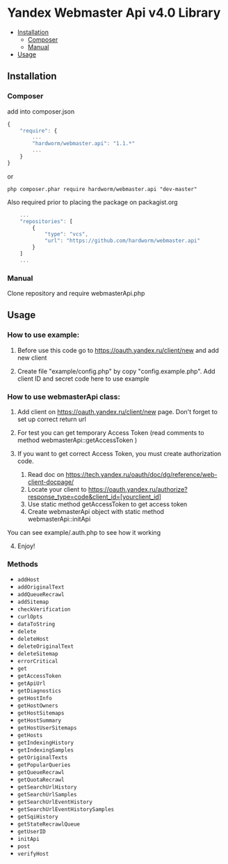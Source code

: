# Yandex Webmaster Api v4.0 Library

- [Installation](#installation)
    - [Composer](#composer)
    - [Manual](#manual)
- [Usage](#usage)

## Installation

### Composer

add into composer.json

```js
{
    "require": {
        ...
        "hardworm/webmaster.api": "1.1.*"
        ...
    }
}
```

or

```
php composer.phar require hardworm/webmaster.api "dev-master"
```


Also required prior to placing the package on packagist.org

```js
    ...
    "repositories": [
        {
            "type": "vcs",
            "url": "https://github.com/hardworm/webmaster.api"
        }
    ]
    ...
```

### Manual

Clone repository and require webmasterApi.php

## Usage

### How to use example:

1. Before use this code go to https://oauth.yandex.ru/client/new and add new client

2. Create file "example/config.php" by copy "config.example.php". Add client ID and secret code here to use example


### How to use webmasterApi class:

1. Add client on https://oauth.yandex.ru/client/new page. Don't forget to set up correct return url

2. For test you can get temporary Access Token (read comments to method webmasterApi::getAccessToken )

3. If you want to get correct Access Token, you must create authorization code.
    1. Read doc on https://tech.yandex.ru/oauth/doc/dg/reference/web-client-docpage/
    2. Locate your client to https://oauth.yandex.ru/authorize?response_type=code&client_id=[yourclient_id]
    3. Use static method getAccessToken to get access token
    4. Create webmasterApi object with static method webmasterApi::initApi

You can see example/.auth.php to see how it working

4. Enjoy!

### Methods

* `addHost`
* `addOriginalText`
* `addQueueRecrawl`
* `addSitemap`
* `checkVerification`
* `curlOpts`
* `dataToString`
* `delete`
* `deleteHost`
* `deleteOriginalText`
* `deleteSitemap`
* `errorCritical`
* `get`
* `getAccessToken`
* `getApiUrl`
* `getDiagnostics`
* `getHostInfo`
* `getHostOwners`
* `getHostSitemaps`
* `getHostSummary`
* `getHostUserSitemaps`
* `getHosts`
* `getIndexingHistory`
* `getIndexingSamples`
* `getOriginalTexts`
* `getPopularQueries`
* `getQueueRecrawl`
* `getQuotaRecrawl`
* `getSearchUrlHistory`
* `getSearchUrlSamples`
* `getSearchUrlEventHistory`
* `getSearchUrlEventHistorySamples`
* `getSqiHistory`
* `getStateRecrawlQueue`
* `getUserID`
* `initApi`
* `post`
* `verifyHost`
